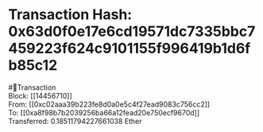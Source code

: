 
Transaction Hash: 0x63d0f0e17e6cd19571dc7335bbc7459223f624c9101155f996419b1d6fb85c12
====================================================================================
  
#💸Transaction  
Block: [[14456710]]  
From: [[0xc02aaa39b223fe8d0a0e5c4f27ead9083c756cc2]]  
To: [[0xa8f98b7b2039256ba66a12fead20e750ecf9670d]]  
Transferred: 0.18511794227661038 Ether